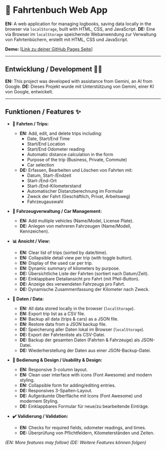 # 🚗 Fahrtenbuch Web App

**EN:** A web application for managing logbooks, saving data locally in the browser via `localStorage`, built with HTML, CSS, and JavaScript.
**DE:** Eine via Browser im `localStorage` speichernde Webanwendung zur Verwaltung von Fahrtenbüchern, erstellt mit HTML, CSS und JavaScript.

**Demo:** [[Link zu deiner GitHub Pages Seite](https://breiti35.github.io/fahrtenbuch-app/fahrtenbuch.html)] 

---

## Entwicklung / Development 🧑‍💻

**EN:** This project was developed with assistance from Gemini, an AI from Google.
**DE:** Dieses Projekt wurde mit Unterstützung von Gemini, einer KI von Google, entwickelt.

---

## Funktionen / Features ✨

* **📝 Fahrten / Trips:**
    * **EN:** Add, edit, and delete trips including:
        * Date, Start/End Time
        * Start/End Location
        * Start/End Odometer reading
        * Automatic distance calculation in the form
        * Purpose of the trip (Business, Private, Commute)
        * Car selection
    * **DE:** Erfassen, Bearbeiten und Löschen von Fahrten mit:
        * Datum, Start-/Endzeit
        * Start-/End-Ort
        * Start-/End-Kilometerstand
        * Automatischer Distanzberechnung im Formular
        * Zweck der Fahrt (Geschäftlich, Privat, Arbeitsweg)
        * Fahrzeugauswahl

* **🚙 Fahrzeugverwaltung / Car Management:**
    * **EN:** Add multiple vehicles (Name/Model, License Plate).
    * **DE:** Anlegen von mehreren Fahrzeugen (Name/Modell, Kennzeichen).

* **📊 Ansicht / View:**
    * **EN:** Clear list of trips (sorted by date/time).
    * **EN:** Collapsible detail view per trip (with toggle button).
    * **EN:** Display of the used car per trip.
    * **EN:** Dynamic summary of kilometers by purpose.
    * **DE:** Übersichtliche Liste der Fahrten (sortiert nach Datum/Zeit).
    * **DE:** Einklappbare Detailansicht pro Fahrt (mit Pfeil-Button).
    * **DE:** Anzeige des verwendeten Fahrzeugs pro Fahrt.
    * **DE:** Dynamische Zusammenfassung der Kilometer nach Zweck.

* **💾 Daten / Data:**
    * **EN:** All data stored locally in the browser (`localStorage`).
    * **EN:** Export trip list as a CSV file.
    * **EN:** Backup all data (trips & cars) as a JSON file.
    * **EN:** Restore data from a JSON backup file.
    * **DE:** Speicherung aller Daten lokal im Browser (`localStorage`).
    * **DE:** Export der Fahrtenliste als CSV-Datei.
    * **DE:** Backup der gesamten Daten (Fahrten & Fahrzeuge) als JSON-Datei.
    * **DE:** Wiederherstellung der Daten aus einer JSON-Backup-Datei.

* **🎨 Bedienung & Design / Usability & Design:**
    * **EN:** Responsive 3-column layout.
    * **EN:** Clean user interface with icons (Font Awesome) and modern styling.
    * **EN:** Collapsible form for adding/editing entries.
    * **DE:** Responsives 3-Spalten-Layout.
    * **DE:** Aufgeräumte Oberfläche mit Icons (Font Awesome) und modernem Styling.
    * **DE:** Einklappbares Formular für neue/zu bearbeitende Einträge.

* **✔️ Validierung / Validation:**
    * **EN:** Checks for required fields, odometer readings, and times.
    * **DE:** Überprüfung von Pflichtfeldern, Kilometerständen und Zeiten.

*(EN: More features may follow)*
*(DE: Weitere Features können folgen)*
